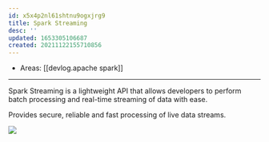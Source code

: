 ```yaml
---
id: x5x4p2nl61shtnu9ogxjrg9
title: Spark Streaming
desc: ''
updated: 1653305106687
created: 20211122155710856
---
```


- Areas: [[devlog.apache spark]]

---

Spark Streaming is a lightweight API that allows developers to perform batch processing and real-time streaming of data with ease.

Provides secure, reliable and fast processing of live data streams.

![](https://raw.githubusercontent.com/zubayrrr/twiki/main/bin/image.05ari7oln0gm.png)
